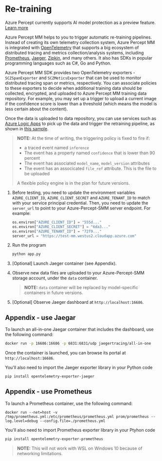 # Re-training 

Azure Percept currently supports AI model protection as a preview feature. [Learn more](https://azure.microsoft.com/en-us/support/legal/preview-supplemental-terms/)

Azure Percept MM helps to you to trigger automatic re-training pipelines. Instead of creating its own telemetry collection system, Azure Percept MM is integrated with [OpenTelemetry]( https://opentelemetry.io/) that supports a big ecosystem of distributed tracing and metrics collection/analysis systems, including [Prometheus]( https://prometheus.io/), [Jaeger]( https://www.jaegertracing.io/), [Zipkin]( https://zipkin.io/), and many others. It also has SDKs in popular programming languages such as C#, Go and Python.

Azure Percept MM SDK provides two OpenTelemetry exporters - ```SCZSpanExporter``` and ```SCZMeticsExporter``` that can be used to monitor distributed tracing span or metrics, respectively. You can associate policies to these exporters to decide when additional training data should be collected, encrypted, and uploaded to Azure Percept MM training data repository. For example, you may set up a trigger to upload a current image if the confidence score is lower than a threshold (which means the model is less certain about the content).

Once the data is uploaded to data repository, you can use services such as [Azure Logic Apps]( https://azure.microsoft.com/en-us/services/logic-apps/) to pick up the data and trigger the retraining pipeline, as shown in [this sample]( https://docs.microsoft.com/en-us/azure/machine-learning/how-to-trigger-published-pipeline).

> **NOTE:** At the time of writing, the triggering policy is fixed to fire if:
> * a traced event named ```inference```
> * The event has a property named ```confidence``` that is lower than 90 percent
> * The event has associated ```model_name```, ```model_version``` attributes
> * The event has an associcated ```file_ref``` attribute. This is the file to be uploaded
> 
> A flexible policy engine is in the plan for future versions.

1.	Before testing, you need to update the environment variables ```AZURE_CLIENT_ID```, ```AZURE_CLIENT_SECRET``` and ```AZURE_TENANT_ID``` to match with your service principal credential. Then, you need to update the ```server_url``` to point to your Azure-Percept-SMM server endpoint. For example:
    ```python
    os.environ["AZURE_CLIENT_ID"] = "555d..."
    os.environ["AZURE_CLIENT_SECRET"] = "6da3..."
    os.environ["AZURE_TENANT_ID"] = "72f9..."
    server_url = "https://test-mm.westus2.cloudapp.azure.com"
    ```
2.	Run the program

    ```bash
    python app.py
    ```
3. [Optional] Launch Jaeger container (see Appendix).	
4. Observe new data files are uploaded to your Azure-Percept-SMM storage account, under the ```data``` container.

    > **NOTE:** ```data``` container will be replaced by model-specific containers in future versions.
5. [Optional] Observe Jaeger dashboard at ```http://localhost:16686```.

## Appendix - use Jaegar

To launch an all-in-one Jaegar container that includes the dashboard, use the following command: 
```bash
docker run -p 16686:16686 -p 6831:6831/udp jaegertracing/all-in-one
```
Once the container is launched, you can browse its portal at ```http://localhost:16686```.


You'll also need to import the Jaeger exporter library in your Python code
```bash
pip install opentelemetry-exporter-jaeger
```


## Appendix - use Prometheus

To launch a Prometheus container, use the following command:

```
docker run --net=host -v /tmp/prometheus.yml:/etc/prometheus/prometheus.yml prom/prometheus --log.level=debug --config.file=./prometheus.yml
```

You'll also need to import Prometheus exporter library in your Ptyhon code
```bash
pip install opentelemetry-exporter-prometheus
```

> **NOTE:** This will not work with WSL on Windows 10 because of networking limitations.

